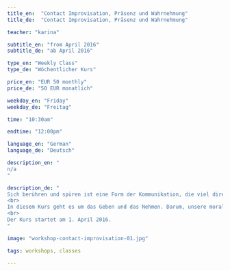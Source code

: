 ```yaml
---
title_en:  "Contact Improvisation, Präsenz und Wahrnehmung"
title_de:  "Contact Improvisation, Präsenz und Wahrnehmung"

teacher: "karina"

subtitle_en: "from April 2016"
subtitle_de: "ab April 2016"

type_en: "Weekly Class"
type_de: "Wöchentlicher Kurs"

price_en: "EUR 50 monthly"
price_de: "50 EUR monatlich"

weekday_en: "Friday"
weekday_de: "Freitag"

time: "10:30am"

endtime: "12:00pm"

language_en: "German"
language_de: "Deutsch"

description_en: "
n/a
"

description_de: "
Sich berühren und spüren ist eine Form der Kommunikation, die viel direkter und unmissverständlicher ist, als man denkt. Contact Improvisation ist ein spontaner Dialog zwischen sensiblem Kontakt und hohem Energieaustausch. Ein Tanz, der auf der Grundlage und in der Verteilung des Gewichts zwischen zwei oder mehreren Personen basiert.
<br>
In diesem Kurs geht es um das Geben und das Nehmen. Darum, unsere moralischen Grenzen zu brechen und einen Dialog der Bewegung zu schaffen. Eine Arbeit, die auch eine Integration und persönliche Recherche der eigenen Bewegungssprache auslöst.
<br>
Der Kurs startet am 1. April 2016.
"

image: "workshop-contact-improvisation-01.jpg"

tags: workshops, classes

---
```

